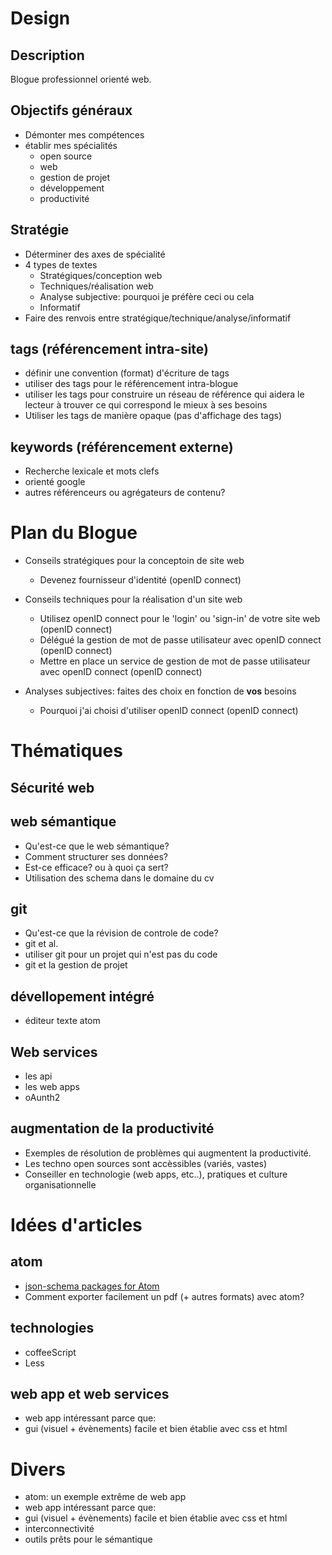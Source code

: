# Design

## Description

Blogue professionnel orienté web.

## Objectifs généraux

  - Démonter mes compétences
  - établir mes spécialités
    - open source
    - web
    - gestion de projet
    - développement
    - productivité

## Stratégie

  - Déterminer des axes de spécialité
  - 4 types de textes
    - Stratégiques/conception web
    - Techniques/réalisation web
    - Analyse subjective: pourquoi je préfère ceci ou cela
    - Informatif
  - Faire des renvois entre stratégique/technique/analyse/informatif

## tags (référencement intra-site)
  - définir une convention (format) d'écriture de tags
  - utiliser des tags pour le référencement intra-blogue
  - utiliser les tags pour construire un réseau de référence qui aidera le lecteur à trouver ce qui correspond le mieux à ses besoins
  - Utiliser les tags de manière opaque (pas d'affichage des tags)



## keywords (référencement externe)
 -  Recherche lexicale et mots clefs
 - orienté google
 - autres référenceurs ou agrégateurs de contenu?



# Plan du Blogue

  - Conseils stratégiques pour la conceptoin de site web
    - Devenez fournisseur d'identité (openID connect)


  - Conseils techniques pour la réalisation d'un site web
    - Utilisez openID connect pour le 'login' ou 'sign-in' de votre site web (openID connect)
    - Délégué la gestion de mot de passe utilisateur avec openID connect (openID connect)
    - Mettre en place un service de gestion de mot de passe utilisateur avec openID connect (openID connect)


  - Analyses subjectives: faites des choix en fonction de **vos** besoins
    - Pourquoi j'ai choisi d'utiliser openID connect (openID connect)


# Thématiques

## Sécurité web

## web sémantique
 - Qu'est-ce que le web sémantique?
 - Comment structurer ses données?
 - Est-ce efficace? ou à quoi ça sert?
 - Utilisation des schema dans le domaine du cv

## git
 - Qu'est-ce que la révision de controle de code?
 - git et al.
 - utiliser git pour un projet qui n'est pas du code
 - git et la gestion de projet


## dévellopement intégré
 - éditeur texte atom

## Web services
 - les api
 - les web apps
 - oAunth2

## augmentation de la productivité

  - Exemples de résolution de problèmes qui augmentent la productivité.
  - Les techno open sources sont accèssibles (variés, vastes)
  - Conseiller en technologie (web apps, etc..), pratiques et culture organisationnelle

# Idées d'articles

## atom

 - [json-schema packages for Atom](https://atom.io/packages/json-schema)
 - Comment exporter facilement un pdf (+ autres formats) avec atom?

## technologies

 - coffeeScript
 - Less

## web app et web services

 - web app intéressant parce que:
 - gui (visuel + évènements) facile et bien établie avec css et html

# Divers

 - atom: un exemple extrême de web app
 - web app intéressant parce que:
 - gui (visuel + évènements) facile et bien établie avec css et html
 - interconnectivité
 - outils prêts pour le sémantique
